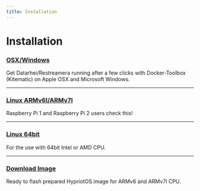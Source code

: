```yaml
---
title: Installation
---
```

# Installation
### [OSX/Windows](../docs/installation-osx-windows.html)  
Get Datarhei/Restreamera running after a few clicks with Docker-Toolbox (Kitematic) on Apple OSX and Microsoft Windows.

---
### [Linux ARMv6l/ARMv7l](../docs/installation-linux-arm.html)  
Raspberry Pi 1 and Raspberry Pi 2 users check this!

---
### [Linux 64bit](../docs/installation-linux-64.html)  
For the use with 64bit Intel or AMD CPU. 

---
### [Download Image](../docs/installation-download-iso.html)  
Ready to flash prepared HypriotOS image for ARMv6 and ARMv7l CPU.
